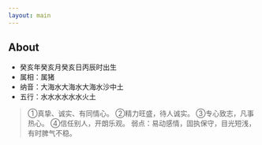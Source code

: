 ```yaml
---
layout: main
---
```


## About

 * 癸亥年癸亥月癸亥日丙辰时出生
 * 属相：属猪
 * 纳音：大海水大海水大海水沙中土
 * 五行：水水水水水水火土

> ①真挚、诚实、有同情心。
> ②精力旺盛，待人诚实。
> ③专心致志，凡事热心。
> ④信任别人，开朗乐观。
> 弱点：易动感情，固执保守，目光短浅，有时脾气不稳。
